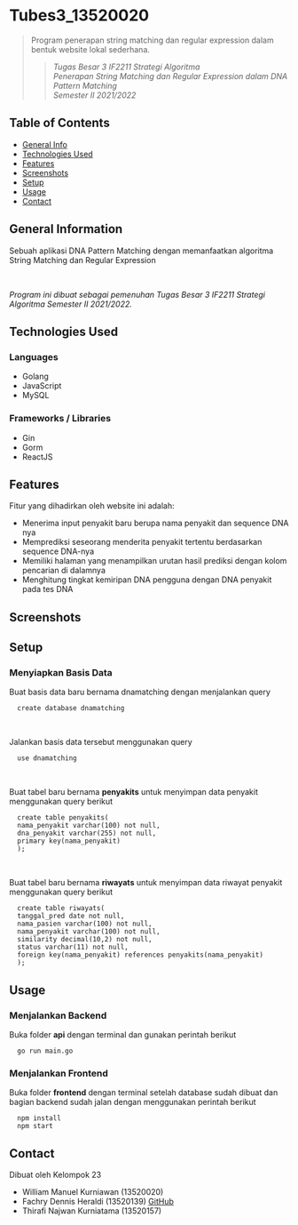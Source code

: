 # Tubes3_13520020

> Program penerapan string matching dan regular expression dalam bentuk website lokal sederhana.
>
> > _Tugas Besar 3 IF2211 Strategi Algoritma_ <br> _Penerapan String Matching dan Regular Expression dalam DNA Pattern Matching_ <br> _Semester II 2021/2022_ <br>

## Table of Contents

- [General Info](#general-information)
- [Technologies Used](#technologies-used)
- [Features](#features)
- [Screenshots](#screenshots)
- [Setup](#setup)
- [Usage](#usage)
- [Contact](#contact)

## General Information

<p> Sebuah aplikasi DNA Pattern Matching dengan memanfaatkan algoritma String Matching dan Regular Expression </p> <br>

_Program ini dibuat sebagai pemenuhan Tugas Besar 3 IF2211 Strategi Algoritma Semester II 2021/2022._

## Technologies Used

### Languages

- Golang
- JavaScript
- MySQL

### Frameworks / Libraries

- Gin
- Gorm
- ReactJS

## Features

Fitur yang dihadirkan oleh website ini adalah:

- Menerima input penyakit baru berupa nama penyakit dan sequence DNA nya
- Memprediksi seseorang menderita penyakit tertentu berdasarkan sequence DNA-nya
- Memiliki halaman yang menampilkan urutan hasil prediksi dengan kolom pencarian di dalamnya
- Menghitung tingkat kemiripan DNA pengguna dengan DNA penyakit pada tes DNA

## Screenshots

## Setup
### Menyiapkan Basis Data
Buat basis data baru bernama dnamatching dengan menjalankan query 
```
  create database dnamatching
```
<br>

Jalankan basis data tersebut menggunakan query
```
  use dnamatching
```
<br>

Buat tabel baru bernama **penyakits** untuk menyimpan data penyakit menggunakan query berikut
```
  create table penyakits( 
  nama_penyakit varchar(100) not null, 
  dna_penyakit varchar(255) not null, 
  primary key(nama_penyakit) 
  ); 
```
<br>

Buat tabel baru bernama **riwayats** untuk menyimpan data riwayat penyakit menggunakan query berikut
```
  create table riwayats( 
  tanggal_pred date not null, 
  nama_pasien varchar(100) not null, 
  nama_penyakit varchar(100) not null, 
  similarity decimal(10,2) not null, 
  status varchar(11) not null, 
  foreign key(nama_penyakit) references penyakits(nama_penyakit) 
  ); 
```

## Usage
### Menjalankan Backend
Buka folder **api** dengan terminal dan gunakan perintah berikut
```
  go run main.go
```

### Menjalankan Frontend
Buka folder **frontend** dengan terminal setelah database sudah dibuat dan bagian backend sudah jalan dengan menggunakan perintah berikut
```
  npm install
  npm start
```
## Contact

Dibuat oleh Kelompok 23

- William Manuel Kurniawan (13520020)
- Fachry Dennis Heraldi (13520139) <a href="https://github.com/dennisheraldi">GitHub</a>
- Thirafi Najwan Kurniatama (13520157)
